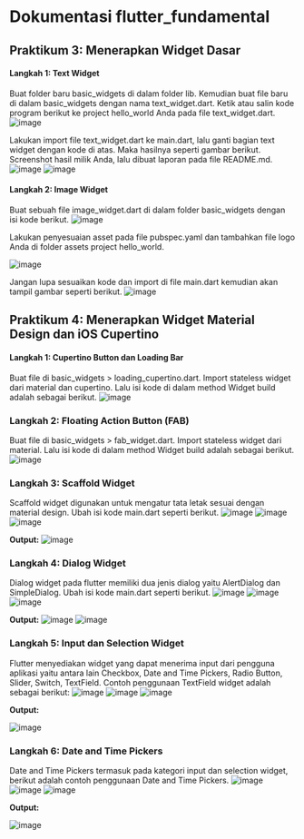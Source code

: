 # Dokumentasi flutter_fundamental

## Praktikum 3: Menerapkan Widget Dasar

#### **Langkah 1: Text Widget**

Buat folder baru basic_widgets di dalam folder lib. Kemudian buat file baru di dalam basic_widgets dengan nama text_widget.dart. Ketik atau salin kode program berikut ke project hello_world Anda pada file text_widget.dart.
![image](https://github.com/evi03/PemogramanMobile/assets/95482289/5789f609-fa18-481d-ab67-0b7ec7a2b1f5)

Lakukan import file text_widget.dart ke main.dart, lalu ganti bagian text widget dengan kode di atas. Maka hasilnya seperti gambar berikut. Screenshot hasil milik Anda, lalu dibuat laporan pada file README.md.
![image](https://github.com/evi03/PemogramanMobile/assets/95482289/cdc88ee4-9138-4ea2-b3ff-568135d1b3e5)
![image](https://github.com/evi03/PemogramanMobile/assets/95482289/41bb2a3d-13f6-475e-aa38-b29d86bb35c2)


#### **Langkah 2: Image Widget**
Buat sebuah file image_widget.dart di dalam folder basic_widgets dengan isi kode berikut.
![image](https://github.com/evi03/PemogramanMobile/assets/95482289/72807374-28f5-4465-9dfa-8dcca0390fa0)

Lakukan penyesuaian asset pada file pubspec.yaml dan tambahkan file logo Anda di folder assets project hello_world.

![image](https://github.com/evi03/PemogramanMobile/assets/95482289/130424c0-7599-4258-9a17-63186eb13fb5)

Jangan lupa sesuaikan kode dan import di file main.dart kemudian akan tampil gambar seperti berikut.
![image](https://github.com/evi03/PemogramanMobile/assets/95482289/3d335d08-aa21-42ce-9f5e-9993d27bf6c1)



## Praktikum 4: Menerapkan Widget Material Design dan iOS Cupertino

#### **Langkah 1: Cupertino Button dan Loading Bar**
Buat file di basic_widgets > loading_cupertino.dart. Import stateless widget dari material dan cupertino. Lalu isi kode di dalam method Widget build adalah sebagai berikut.
![image](https://github.com/evi03/PemogramanMobile/assets/95482289/99226c92-7ec3-47c8-b0c1-11e6f2a67e41)

### **Langkah 2: Floating Action Button (FAB)**
Buat file di basic_widgets > fab_widget.dart. Import stateless widget dari material. Lalu isi kode di dalam method Widget build adalah sebagai berikut.
![image](https://github.com/evi03/PemogramanMobile/assets/95482289/d6b7f785-b308-45c0-8565-32e9d2937e81)

### **Langkah 3: Scaffold Widget**
Scaffold widget digunakan untuk mengatur tata letak sesuai dengan material design.
Ubah isi kode main.dart seperti berikut.
![image](https://github.com/evi03/PemogramanMobile/assets/95482289/b9f261ab-5ac1-4172-a471-11bc46637966)
![image](https://github.com/evi03/PemogramanMobile/assets/95482289/fa41d904-cb32-4558-b5e5-ad48ac13e1fc)
![image](https://github.com/evi03/PemogramanMobile/assets/95482289/f4946657-50b1-4fd9-8af0-d43a2521a4e4)

**Output:**
![image](https://github.com/evi03/PemogramanMobile/assets/95482289/63b291fb-8b35-434b-948f-fa494c13ddbe)

### **Langkah 4: Dialog Widget**
Dialog widget pada flutter memiliki dua jenis dialog yaitu AlertDialog dan SimpleDialog.
Ubah isi kode main.dart seperti berikut.
![image](https://github.com/evi03/PemogramanMobile/assets/95482289/cd3b8ceb-a807-43f8-8ae5-90fed27a15fb)
![image](https://github.com/evi03/PemogramanMobile/assets/95482289/a3b2e3be-87de-4168-8af2-f5a4297d932b)
![image](https://github.com/evi03/PemogramanMobile/assets/95482289/43ac0b13-cf67-4445-bbf6-6a109312a4bd)

**Output:**
![image](https://github.com/evi03/PemogramanMobile/assets/95482289/a624a97c-995c-4635-84d3-f3776638411b)
![image](https://github.com/evi03/PemogramanMobile/assets/95482289/95b72dd7-8148-421c-9391-bcf0e7f2f0dc)

### **Langkah 5: Input dan Selection Widget**
Flutter menyediakan widget yang dapat menerima input dari pengguna aplikasi yaitu antara lain Checkbox, Date and Time Pickers, Radio Button, Slider, Switch, TextField.
Contoh penggunaan TextField widget adalah sebagai berikut:
![image](https://github.com/evi03/PemogramanMobile/assets/95482289/1a9fc581-75df-49d3-9e2b-33e6fdccdf06)
![image](https://github.com/evi03/PemogramanMobile/assets/95482289/65e05200-36d6-4cf7-98be-e15f31b6444e)
![image](https://github.com/evi03/PemogramanMobile/assets/95482289/24ebd502-c89c-4134-aa93-3e3ec2c7203c)


**Output:**

![image](https://github.com/evi03/PemogramanMobile/assets/95482289/13ab8b5e-a3fd-41d7-9c6e-9c06696ef5b4)

### **Langkah 6: Date and Time Pickers**
Date and Time Pickers termasuk pada kategori input dan selection widget, berikut adalah contoh penggunaan Date and Time Pickers.
![image](https://github.com/evi03/PemogramanMobile/assets/95482289/4e6f334d-06d9-4304-bed7-e2e351e07b35)
![image](https://github.com/evi03/PemogramanMobile/assets/95482289/05bb707b-6ace-44bc-898d-f214e1bcabe5)
![image](https://github.com/evi03/PemogramanMobile/assets/95482289/46a64bba-735f-4698-b423-ae9d5e084b30)

**Output:**

![image](https://github.com/evi03/PemogramanMobile/assets/95482289/58096442-1e58-4286-ac83-8b7866aa2796)
